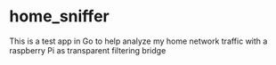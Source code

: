 # home_sniffer
This is a test app in Go to help analyze my home network traffic with a raspberry Pi as transparent filtering bridge
